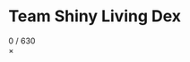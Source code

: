 # Team Shiny Living Dex

<section class="shiny-dex">

<div id="shiny-counter" class="shiny-counter">
  <span class="count-owned">0</span> / <span class="count-total">630</span>
</div>

<div class="shinydex-grid" id="shiny-grid"></div>

<!-- Modal -->
<div id="modal" class="modal hidden">
  <div class="modal-content">
    <span class="modal-close">&times;</span>
    <h2 id="modal-name"></h2>
    <img id="modal-img" />
    <ul id="modal-owners"></ul>
  </div>
</div>

</section>
